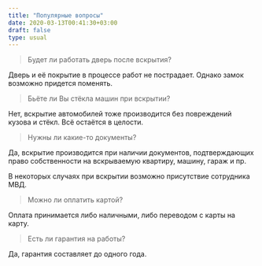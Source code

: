 ```yaml
---
title: "Популярные вопросы"
date: 2020-03-13T00:41:30+03:00
draft: false
type: usual
---
```

> Будет ли работать дверь после вскрытия?

Дверь и её покрытие в процессе работ не пострадает. Однако замок возможно придется поменять.

> Бьёте ли Вы стёкла машин при вскрытии?

Нет, вскрытие автомобилей тоже производится без повреждений кузова и стёкл. Всё остаётся в целости.

> Нужны ли какие-то документы?

Да, вскрытие производится при наличии документов, подтверждающих право собственности на вскрываемую квартиру, машину, гараж и пр. 

В некоторых случаях при вскрытии возможно присутствие сотрудника МВД.

> Можно ли оплатить картой?

Оплата принимается либо наличными, либо переводом с карты на карту.

> Есть ли гарантия на работы?

Да, гарантия составляет до одного года.
